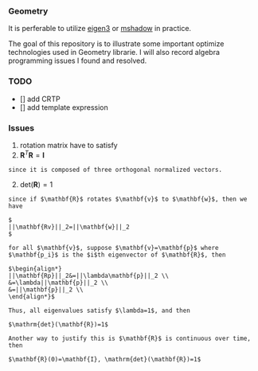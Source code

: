 ### Geometry

It is perferable to utilize [eigen3](http://eigen.tuxfamily.org/index.php?title=Main_Page) or [mshadow](https://github.com/dmlc/mshadow) in practice.

The goal of this repository is to illustrate some important optimize technologies used in Geometry librarie. I will also record algebra programming issues I found and resolved.

### TODO

* []  add CRTP
* []  add template expression 



### Issues

1. rotation matrix have to satisfy 
  1. $\mathbf{R}^T\mathbf{R}=\mathbf{I}$ 

    since it is composed of three orthogonal normalized vectors.

  2. $\mathrm{det}(\mathbf{R})=1$
    
    since if $\mathbf{R}$ rotates $\mathbf{v}$ to $\mathbf{w}$, then we have
      
    $
    ||\mathbf{Rv}||_2=||\mathbf{w}||_2
    $

    for all $\mathbf{v}$, suppose $\mathbf{v}=\mathbf{p}$ where $\mathbf{p_i}$ is the $i$th eigenvector of $\mathbf{R}$, then

    $\begin{align*}
    ||\mathbf{Rp}||_2&=||\lambda\mathbf{p}||_2 \\
    &=\lambda||\mathbf{p}||_2 \\
    &=||\mathbf{p}||_2 \\
    \end{align*}$

    Thus, all eigenvalues satisfy $\lambda=1$, and then 

    $\mathrm{det}(\mathbf{R})=1$

    Another way to justify this is $\mathbf{R}$ is continuous over time, then 

    $\mathbf{R}(0)=\mathbf{I}, \mathrm{det}(\mathbf{R})=1$
